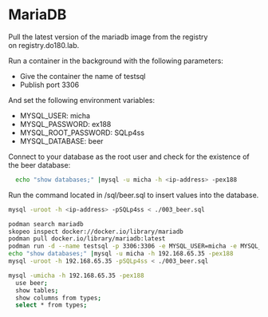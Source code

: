 # MariaDB
  
Pull the latest version of the mariadb image from the registry on registry.do180.lab. 
  
Run a container in the background with the following parameters:

- Give the container the name of testsql
- Publish port 3306

And set the following environment variables:

- MYSQL_USER: micha
- MYSQL_PASSWORD: ex188
- MYSQL_ROOT_PASSWORD: SQLp4ss
- MYSQL_DATABASE: beer

Connect to your database as the root user and check for the existence of the beer database:

```bash
  echo "show databases;" |mysql -u micha -h <ip-address> -pex188
```

Run the command located in /sql/beer.sql to insert values into the database.

```bash
mysql -uroot -h <ip-address> -pSQLp4ss < ./003_beer.sql
```

```bash
podman search mariadb
skopeo inspect docker://docker.io/library/mariadb
podman pull docker.io/library/mariadb:latest
podman run -d --name testsql -p 3306:3306 -e MYSQL_USER=micha -e MYSQL_PASSWORD=ex188 -e MYSQL_ROOT_PASSWORD=SQLp4ss -e MYSQL_DATABASE=beer mariadb
echo "show databases;" |mysql -u micha -h 192.168.65.35 -pex188
mysql -uroot -h 192.168.65.35 -pSQLp4ss < ./003_beer.sql

mysql -umicha -h 192.168.65.35 -pex188
  use beer;
  show tables;
  show columns from types;
  select * from types;
```

